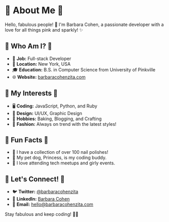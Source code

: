 # 🌸 About Me 🌸

Hello, fabulous people! 💖 I'm Barbara Cohen, a passionate developer with a love for all things pink and sparkly! ✨

## 🎀 Who Am I? 🎀

- 💼 **Job:** Full-stack Developer
- 📍 **Location:** New York, USA
- 🎓 **Education:** B.S. in Computer Science from University of Pinkville
- 🌐 **Website:** [barbaracohenzita.com](https://barbaracohenzita.com)

## 💖 My Interests 💖

- 🖥️ **Coding:** JavaScript, Python, and Ruby
- 🎨 **Design:** UI/UX, Graphic Design
- 🍰 **Hobbies:** Baking, Blogging, and Crafting
- 💅 **Fashion:** Always on trend with the latest styles!

## 🌟 Fun Facts 🌟

- 🎀 I have a collection of over 100 nail polishes!
- 🐾 My pet dog, Princess, is my coding buddy.
- 🌸 I love attending tech meetups and girly events.

## 💌 Let's Connect! 💌

- 🐦 **Twitter:** [@barbaracohenzita](https://twitter.com/barbaracohenzita)
- 💼 **LinkedIn:** [Barbara Cohen](https://linkedin.com/in/barbaracohenzita)
- 📧 **Email:** [hello@barbaracohenzita.com](mailto:hello@barbaracohenzita.com)

Stay fabulous and keep coding! 💖✨
